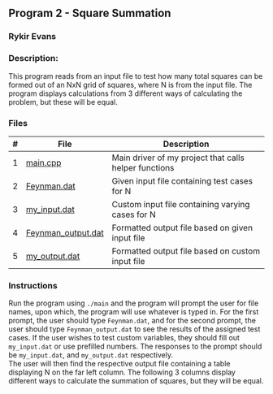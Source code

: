 ## Program 2 - Square Summation
### Rykir Evans
### Description:

This program reads from an input file to test how many total squares can be formed out of an NxN grid of squares, where N is from the input file. The program displays calculations from 3 different ways of calculating the problem, but these will be equal.

### Files

|   #   | File                                        | Description                                              |
| :---: | ------------------------------------------- | -------------------------------------------------------- |
|   1   | [main.cpp](./main.cpp)                      | Main driver of my project that calls helper functions    |
|   2   | [Feynman.dat](./Feynman.dat)                | Given input file containing test cases for N             |
|   3   | [my_input.dat](./my_input.dat)              | Custom input file containing varying cases for N         |
|   4   | [Feynman_output.dat](./output.dat)          | Formatted output file based on given input file          |
|   5   | [my_output.dat](./my_output.dat)            | Formatted output file based on custom input file         |

### Instructions

Run the program using `./main` and the program will prompt the user for file names, upon which, the program will use whatever is typed in. For the first prompt, the user should type `Feynman.dat`, and for the second prompt, the user should type `Feynman_output.dat` to see the results of the assigned test cases. If the user wishes to test custom variables, they should fill out `my_input.dat` or use prefilled numbers. The responses to the prompt should be `my_input.dat`, and `my_output.dat` respectively.  
The user will then find the respective output file containing a table displaying N on the far left column. The following 3 columns display different ways to calculate the summation of squares, but they will be equal.
